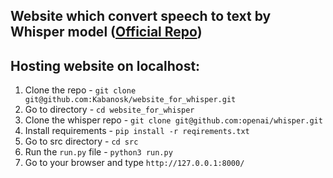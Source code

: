 ## Website which convert speech to text by Whisper model ([Official Repo](https://github.com/openai/whisper))

## Hosting website on localhost:

1. Clone the repo - `git clone git@github.com:Kabanosk/website_for_whisper.git`
2. Go to directory - `cd website_for_whisper`
3. Clone the whisper repo - `git clone git@github.com:openai/whisper.git`
4. Install requirements - `pip install -r reqirements.txt`
5. Go to src directory - `cd src`
6. Run the `run.py` file - `python3 run.py`
7. Go to your browser and type `http://127.0.0.1:8000/` 
